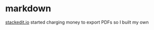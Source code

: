 # markdown

[stackedit.io](https://stackedit.io) started charging money to export PDFs so I built my own
